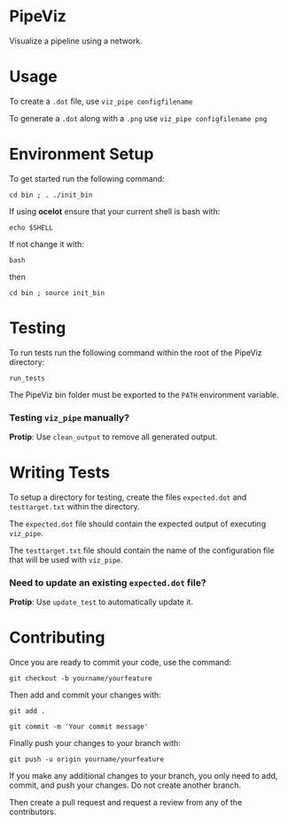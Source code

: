 # PipeViz
Visualize a pipeline using a network.

# Usage
To create a ```.dot``` file, use ```viz_pipe configfilename```

To generate a ```.dot``` along with a ```.png``` use ```viz_pipe configfilename png```

# Environment Setup
To get started run the following command:

```cd bin ; . ./init_bin```

If using **ocelot** ensure that your current shell is bash with:

```echo $SHELL```

If not change it with:

```bash```

then

```cd bin ; source init_bin```

# Testing
To run tests run the following command within the root of the PipeViz directory:

```run_tests```

The PipeViz bin folder must be exported to the ```PATH``` environment variable.

### Testing ```viz_pipe``` manually?

**Protip**: Use ```clean_output``` to remove all generated output.

# Writing Tests
To setup a directory for testing, create the files ```expected.dot``` and ```testtarget.txt``` within the directory.

The ```expected.dot``` file should contain the expected output of executing ```viz_pipe```.

The ```testtarget.txt``` file should contain the name of the configuration file that will be used with ```viz_pipe```.


### Need to update an existing ```expected.dot``` file?

**Protip**: Use ```update_test``` to automatically update it.

# Contributing
Once you are ready to commit your code, use the command:

```git checkout -b yourname/yourfeature```

Then add and commit your changes with:

```git add .```

```git commit -m 'Your commit message'```

Finally push your changes to your branch with:

```git push -u origin yourname/yourfeature```

If you make any additional changes to your branch, you only need to add, commit, and push your changes. Do not create another branch.

Then create a pull request and request a review from any of the contributors.
